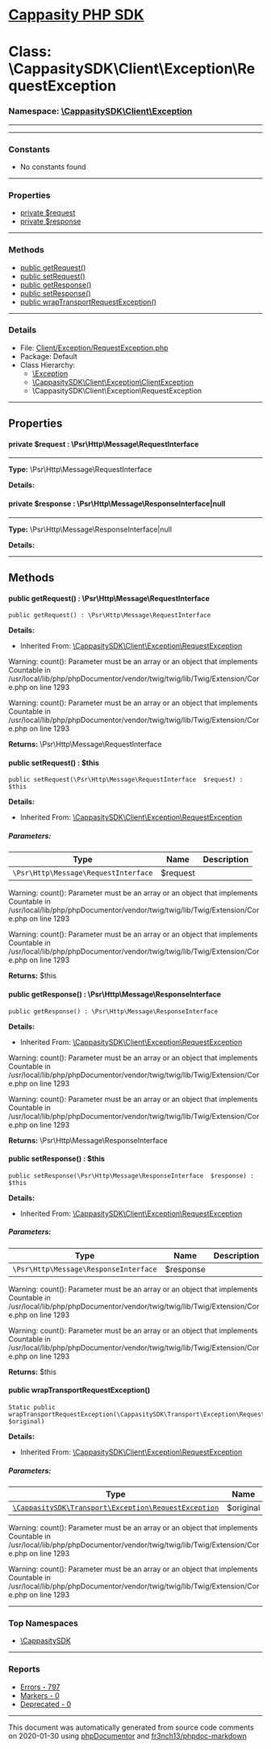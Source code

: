 # [Cappasity PHP SDK](../home.md)

# Class: \CappasitySDK\Client\Exception\RequestException
### Namespace: [\CappasitySDK\Client\Exception](../namespaces/CappasitySDK.Client.Exception.md)
---
---
### Constants
* No constants found
---
### Properties
* [private $request](../classes/CappasitySDK.Client.Exception.RequestException.md#property_request)
* [private $response](../classes/CappasitySDK.Client.Exception.RequestException.md#property_response)
---
### Methods
* [public getRequest()](../classes/CappasitySDK.Client.Exception.RequestException.md#method_getRequest)
* [public setRequest()](../classes/CappasitySDK.Client.Exception.RequestException.md#method_setRequest)
* [public getResponse()](../classes/CappasitySDK.Client.Exception.RequestException.md#method_getResponse)
* [public setResponse()](../classes/CappasitySDK.Client.Exception.RequestException.md#method_setResponse)
* [public wrapTransportRequestException()](../classes/CappasitySDK.Client.Exception.RequestException.md#method_wrapTransportRequestException)
---
### Details
* File: [Client/Exception/RequestException.php](../files/Client.Exception.RequestException.md)
* Package: Default
* Class Hierarchy:  
  * [\Exception]()
  * [\CappasitySDK\Client\Exception\ClientException](../classes/CappasitySDK.Client.Exception.ClientException.md)
  * \CappasitySDK\Client\Exception\RequestException
---
## Properties
<a name="property_request"></a>
#### private $request : \Psr\Http\Message\RequestInterface
---
**Type:** \Psr\Http\Message\RequestInterface

**Details:**


<a name="property_response"></a>
#### private $response : \Psr\Http\Message\ResponseInterface|null
---
**Type:** \Psr\Http\Message\ResponseInterface|null

**Details:**



---
## Methods
<a name="method_getRequest" class="anchor"></a>
#### public getRequest() : \Psr\Http\Message\RequestInterface

```
public getRequest() : \Psr\Http\Message\RequestInterface
```

**Details:**
* Inherited From: [\CappasitySDK\Client\Exception\RequestException](../classes/CappasitySDK.Client.Exception.RequestException.md)

Warning: count(): Parameter must be an array or an object that implements Countable in /usr/local/lib/php/phpDocumentor/vendor/twig/twig/lib/Twig/Extension/Core.php on line 1293

Warning: count(): Parameter must be an array or an object that implements Countable in /usr/local/lib/php/phpDocumentor/vendor/twig/twig/lib/Twig/Extension/Core.php on line 1293

**Returns:** \Psr\Http\Message\RequestInterface


<a name="method_setRequest" class="anchor"></a>
#### public setRequest() : $this

```
public setRequest(\Psr\Http\Message\RequestInterface  $request) : $this
```

**Details:**
* Inherited From: [\CappasitySDK\Client\Exception\RequestException](../classes/CappasitySDK.Client.Exception.RequestException.md)
##### Parameters:
| Type | Name | Description |
| ---- | ---- | ----------- |
| <code>\Psr\Http\Message\RequestInterface</code> | $request  |  |

Warning: count(): Parameter must be an array or an object that implements Countable in /usr/local/lib/php/phpDocumentor/vendor/twig/twig/lib/Twig/Extension/Core.php on line 1293

Warning: count(): Parameter must be an array or an object that implements Countable in /usr/local/lib/php/phpDocumentor/vendor/twig/twig/lib/Twig/Extension/Core.php on line 1293

**Returns:** $this


<a name="method_getResponse" class="anchor"></a>
#### public getResponse() : \Psr\Http\Message\ResponseInterface

```
public getResponse() : \Psr\Http\Message\ResponseInterface
```

**Details:**
* Inherited From: [\CappasitySDK\Client\Exception\RequestException](../classes/CappasitySDK.Client.Exception.RequestException.md)

Warning: count(): Parameter must be an array or an object that implements Countable in /usr/local/lib/php/phpDocumentor/vendor/twig/twig/lib/Twig/Extension/Core.php on line 1293

Warning: count(): Parameter must be an array or an object that implements Countable in /usr/local/lib/php/phpDocumentor/vendor/twig/twig/lib/Twig/Extension/Core.php on line 1293

**Returns:** \Psr\Http\Message\ResponseInterface


<a name="method_setResponse" class="anchor"></a>
#### public setResponse() : $this

```
public setResponse(\Psr\Http\Message\ResponseInterface  $response) : $this
```

**Details:**
* Inherited From: [\CappasitySDK\Client\Exception\RequestException](../classes/CappasitySDK.Client.Exception.RequestException.md)
##### Parameters:
| Type | Name | Description |
| ---- | ---- | ----------- |
| <code>\Psr\Http\Message\ResponseInterface</code> | $response  |  |

Warning: count(): Parameter must be an array or an object that implements Countable in /usr/local/lib/php/phpDocumentor/vendor/twig/twig/lib/Twig/Extension/Core.php on line 1293

Warning: count(): Parameter must be an array or an object that implements Countable in /usr/local/lib/php/phpDocumentor/vendor/twig/twig/lib/Twig/Extension/Core.php on line 1293

**Returns:** $this


<a name="method_wrapTransportRequestException" class="anchor"></a>
#### public wrapTransportRequestException() 

```
Static public wrapTransportRequestException(\CappasitySDK\Transport\Exception\RequestException  $original) 
```

**Details:**
* Inherited From: [\CappasitySDK\Client\Exception\RequestException](../classes/CappasitySDK.Client.Exception.RequestException.md)
##### Parameters:
| Type | Name | Description |
| ---- | ---- | ----------- |
| <code><a href="../classes/CappasitySDK.Transport.Exception.RequestException.html">\CappasitySDK\Transport\Exception\RequestException</a></code> | $original  |  |

Warning: count(): Parameter must be an array or an object that implements Countable in /usr/local/lib/php/phpDocumentor/vendor/twig/twig/lib/Twig/Extension/Core.php on line 1293

Warning: count(): Parameter must be an array or an object that implements Countable in /usr/local/lib/php/phpDocumentor/vendor/twig/twig/lib/Twig/Extension/Core.php on line 1293





---

### Top Namespaces

* [\CappasitySDK](../namespaces/CappasitySDK.html.md)

---

### Reports
* [Errors - 797](../reports/errors.md)
* [Markers - 0](../reports/markers.md)
* [Deprecated - 0](../reports/deprecated.md)

---

This document was automatically generated from source code comments on 2020-01-30 using [phpDocumentor](http://www.phpdoc.org/) and [fr3nch13/phpdoc-markdown](https://github.com/fr3nch13/phpdoc-markdown)

